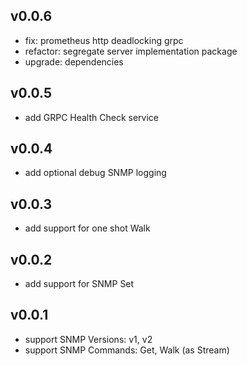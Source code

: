 ## v0.0.6
* fix: prometheus http deadlocking grpc
* refactor: segregate server implementation package
* upgrade: dependencies

## v0.0.5
* add GRPC Health Check service

## v0.0.4
* add optional debug SNMP logging

## v0.0.3
* add support for one shot Walk

## v0.0.2
* add support for SNMP Set

## v0.0.1
* support SNMP Versions: v1, v2
* support SNMP Commands: Get, Walk (as Stream)
